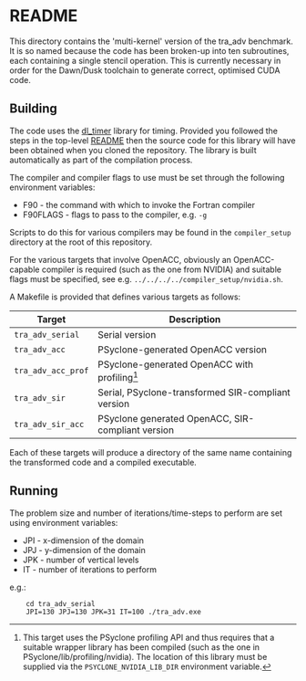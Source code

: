 # README #

This directory contains the 'multi-kernel' version of the tra_adv benchmark.
It is so named because the code has been broken-up into ten subroutines,
each containing a single stencil operation. This is currently necessary in
order for the Dawn/Dusk toolchain to generate correct, optimised CUDA code.

## Building ##

The code uses the [dl_timer](https://bitbucket.org/apeg/dl_timer)
library for timing. Provided you followed the steps in the top-level
[README](../../../../README.md#obtaining-the-code) then the source code
for this library will have been obtained when you cloned the
repository. The library is built automatically as part of the
compilation process.

The compiler and compiler flags to use must be set through the following
environment variables:

* F90      - the command with which to invoke the Fortran compiler
* F90FLAGS - flags to pass to the compiler, e.g. `-g`

Scripts to do this for various compilers may be found in the `compiler_setup`
directory at the root of this repository.

For the various targets that involve OpenACC, obviously an OpenACC-capable
compiler is required (such as the one from NVIDIA) and suitable flags
must be specified, see e.g. `../../../../compiler_setup/nvidia.sh`.

A Makefile is provided that defines various targets as follows:

|Target            | Description                                       |
|------------------|---------------------------------------------------|
|`tra_adv_serial`  | Serial version                                    |
|`tra_adv_acc`     | PSyclone-generated OpenACC version                |
|`tra_adv_acc_prof`| PSyclone-generated OpenACC with profiling[^1]     |
|`tra_adv_sir`     | Serial, PSyclone-transformed SIR-compliant version|
|`tra_adv_sir_acc` | PSyclone generated OpenACC, SIR-compliant version |

[^1]: This target uses the PSyclone profiling API and thus requires that a
  suitable wrapper library has been compiled (such as the one in
  PSyclone/lib/profiling/nvidia). The location of this library must be
  supplied via the `PSYCLONE_NVIDIA_LIB_DIR` environment variable.

Each of these targets will produce a directory of the same name containing
the transformed code and a compiled executable.

## Running ##

The problem size and number of iterations/time-steps to perform are 
set using environment variables:

* JPI - x-dimension of the domain
* JPJ - y-dimension of the domain
* JPK - number of vertical levels
* IT - number of iterations to perform

e.g.:

```
    cd tra_adv_serial
    JPI=130 JPJ=130 JPK=31 IT=100 ./tra_adv.exe
```